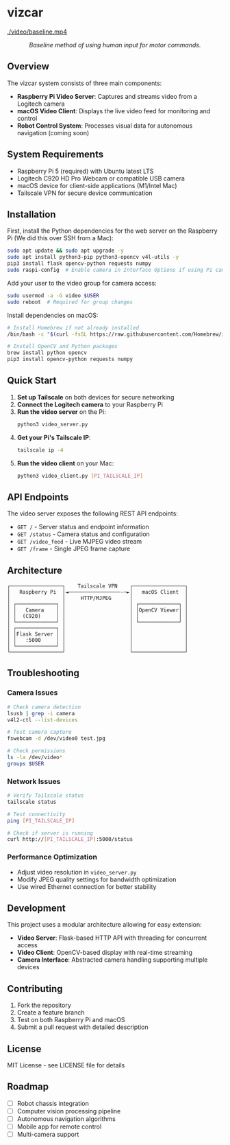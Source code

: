 # vizcar
[./video/baseline.mp4](https://github.com/user-attachments/assets/a0b385c3-4cb0-4201-a864-ad12884572af)

<p align="center"><em>Baseline method of using human input for motor commands.</em></p>




## Overview
The vizcar system consists of three main components:
- **Raspberry Pi Video Server**: Captures and streams video from a Logitech camera
- **macOS Video Client**: Displays the live video feed for monitoring and control
- **Robot Control System**: Processes visual data for autonomous navigation (coming soon)

## System Requirements
- Raspberry Pi 5 (required) with Ubuntu latest LTS
- Logitech C920 HD Pro Webcam or compatible USB camera
- macOS device for client-side applications (M1/Intel Mac)
- Tailscale VPN for secure device communication

## Installation
First, install the Python dependencies for the web server on the Raspberry Pi (We did this over SSH from a Mac):

```bash
sudo apt update && sudo apt upgrade -y
sudo apt install python3-pip python3-opencv v4l-utils -y
pip3 install flask opencv-python requests numpy
sudo raspi-config  # Enable camera in Interface Options if using Pi camera
```

Add your user to the video group for camera access:
```bash
sudo usermod -a -G video $USER
sudo reboot  # Required for group changes
```

Install dependencies on macOS:
```bash
# Install Homebrew if not already installed
/bin/bash -c "$(curl -fsSL https://raw.githubusercontent.com/Homebrew/install/HEAD/install.sh)"

# Install OpenCV and Python packages
brew install python opencv
pip3 install opencv-python requests numpy
```

## Quick Start
1. **Set up Tailscale** on both devices for secure networking
2. **Connect the Logitech camera** to your Raspberry Pi
3. **Run the video server** on the Pi:
   ```bash
   python3 video_server.py
   ```
4. **Get your Pi's Tailscale IP**:
   ```bash
   tailscale ip -4
   ```
5. **Run the video client** on your Mac:
   ```bash
   python3 video_client.py [PI_TAILSCALE_IP]
   ```

## API Endpoints
The video server exposes the following REST API endpoints:
- `GET /` - Server status and endpoint information
- `GET /status` - Camera status and configuration
- `GET /video_feed` - Live MJPEG video stream
- `GET /frame` - Single JPEG frame capture

## Architecture
```
┌─────────────────┐    Tailscale VPN    ┌─────────────────┐
│   Raspberry Pi  │◄─────────────────-─►│   macOS Client  │
│                 │     HTTP/MJPEG      │                 │
│ ┌─────────────┐ │                     │ ┌─────────────┐ │
│ │   Camera    │ │                     │ │OpenCV Viewer│ │
│ │  (C920)     │ │                     │ │             │ │
│ └─────────────┘ │                     │ └─────────────┘ │
│ ┌─────────────┐ │                     │                 │
│ │Flask Server │ │                     │                 │
│ │   :5000     │ │                     │                 │
│ └─────────────┘ │                     │                 │
└─────────────────┘                     └─────────────────┘
```

## Troubleshooting
### Camera Issues
```bash
# Check camera detection
lsusb | grep -i camera
v4l2-ctl --list-devices

# Test camera capture
fswebcam -d /dev/video0 test.jpg

# Check permissions
ls -la /dev/video*
groups $USER
```

### Network Issues
```bash
# Verify Tailscale status
tailscale status

# Test connectivity
ping [PI_TAILSCALE_IP]

# Check if server is running
curl http://[PI_TAILSCALE_IP]:5000/status
```

### Performance Optimization
- Adjust video resolution in `video_server.py`
- Modify JPEG quality settings for bandwidth optimization
- Use wired Ethernet connection for better stability

## Development
This project uses a modular architecture allowing for easy extension:
- **Video Server**: Flask-based HTTP API with threading for concurrent access
- **Video Client**: OpenCV-based display with real-time streaming
- **Camera Interface**: Abstracted camera handling supporting multiple devices

## Contributing
1. Fork the repository
2. Create a feature branch
3. Test on both Raspberry Pi and macOS
4. Submit a pull request with detailed description

## License
MIT License - see LICENSE file for details

## Roadmap
- [ ] Robot chassis integration
- [ ] Computer vision processing pipeline
- [ ] Autonomous navigation algorithms
- [ ] Mobile app for remote control
- [ ] Multi-camera support
